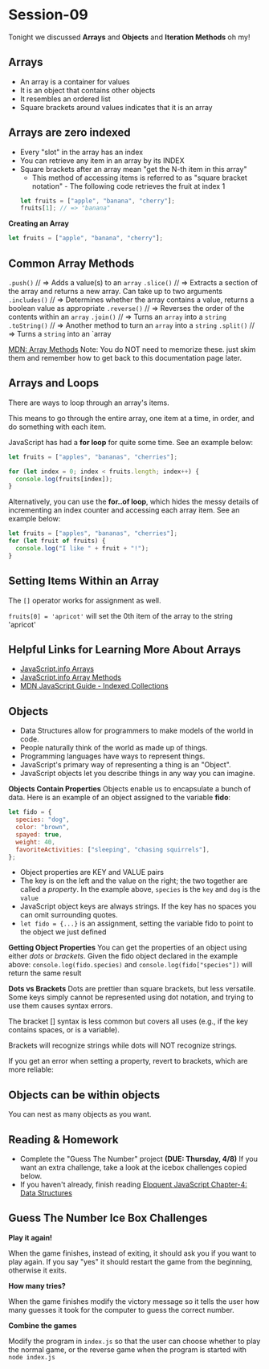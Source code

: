 # Session-09

Tonight we discussed **Arrays** and **Objects** and **Iteration Methods** oh my!

## Arrays

- An array is a container for values
- It is an object that contains other objects
- It resembles an ordered list
- Square brackets around values indicates that it is an array

## Arrays are zero indexed

- Every "slot" in the array has an index
- You can retrieve any item in an array by its INDEX
- Square brackets after an array mean "get the N-th item in this array"
  - This method of accessing items is referred to as "square bracket notation" - The following code retrieves the fruit at index 1
  ```js
  let fruits = ["apple", "banana", "cherry"];
  fruits[1]; // => "banana"
  ```

**Creating an Array**

```js
let fruits = ["apple", "banana", "cherry"];
```

## Common Array Methods

`.push()` // => Adds a value(s) to an `array`
`.slice()` // => Extracts a section of the array and returns a new array. Can take up to two arguments
`.includes()` // => Determines whether the array contains a value, returns a boolean value as appropriate
`.reverse()` // => Reverses the order of the contents within an `array`
`.join()` // => Turns an `array` into a `string`
`.toString()` // => Another method to turn an `array` into a `string`
`.split()` // => Turns a `string` into an `array

[MDN: Array Methods](https://developer.mozilla.org/en-US/docs/Web/JavaScript/Reference/Global_Objects/Array#instance_methods)
Note: You do NOT need to memorize these. just skim them and remember how to get back to this documentation page later.

## Arrays and Loops

There are ways to loop through an array's items.

This means to go through the entire array, one item at a time, in order, and do something with each item.

JavaScript has had a **for loop** for quite some time. See an example below:

```js
let fruits = ["apples", "bananas", "cherries"];

for (let index = 0; index < fruits.length; index++) {
  console.log(fruits[index]);
}
```

Alternatively, you can use the **for..of loop**, which hides the messy details of incrementing an index counter and accessing each array item. See an example below:

```js
let fruits = ["apples", "bananas", "cherries"];
for (let fruit of fruits) {
  console.log("I like " + fruit + "!");
}
```

## Setting Items Within an Array

The `[]` operator works for assignment as well.

`fruits[0] = 'apricot'` will set the 0th item of the array to the string 'apricot'

## Helpful Links for Learning More About Arrays

- [JavaScript.info Arrays](https://javascript.info/array)
- [JavaScript.info Array Methods](https://javascript.info/array-methods)
- [MDN JavaScript Guide - Indexed Collections](https://developer.mozilla.org/en-US/docs/Web/JavaScript/Guide/Indexed_collections)

## Objects

- Data Structures allow for programmers to make models of the world in code.
- People naturally think of the world as made up of things.
- Programming languages have ways to represent things.
- JavaScript's primary way of representing a thing is an "Object".
- JavaScript objects let you describe things in any way you can imagine.

**Objects Contain Properties**
Objects enable us to encapsulate a bunch of data.
Here is an example of an object assigned to the variable **fido**:

```js
let fido = {
  species: "dog",
  color: "brown",
  spayed: true,
  weight: 40,
  favoriteActivities: ["sleeping", "chasing squirrels"],
};
```

- Object properties are KEY and VALUE pairs
- The key is on the left and the value on the right; the two together are called a _property_. In the example above, `species` is the `key` and `dog` is the `value`
- JavaScript object keys are always strings. If the key has no spaces you can omit surrounding quotes.
- `let fido = {...}` is an assignment, setting the variable fido to point to the object we just defined

**Getting Object Properties**
You can get the properties of an object using either _dots_ or _brackets_. Given the fido object declared in the example above:
`console.log(fido.species)` and `console.log(fido["species"])` will return the same result

**Dots vs Brackets**
Dots are prettier than square brackets, but less versatile. Some keys simply cannot be represented using dot notation, and trying to use them causes syntax errors.

The bracket [] syntax is less common but covers all uses (e.g., if the key contains spaces, or is a variable).

Brackets will recognize strings while dots will NOT recognize strings.

If you get an error when setting a property, revert to brackets, which are more reliable:

## Objects can be within objects

You can nest as many objects as you want.

## Reading & Homework

- Complete the "Guess The Number" project **(DUE: Thursday, 4/8)** If you want an extra challenge, take a look at the icebox challenges copied below.
- If you haven't already, finish reading [Eloquent JavaScript Chapter-4: Data Structures](https://eloquentjavascript.net/04_data.html)

## Guess The Number Ice Box Challenges

**Play it again!**

When the game finishes, instead of exiting, it should ask you if you want to play again. If you say "yes" it should restart the game from the beginning, otherwise it exits.

**How many tries?**

When the game finishes modify the victory message so it tells the user how many guesses it took for the computer to guess the correct number.

**Combine the games**

Modify the program in `index.js` so that the user can choose whether to play the normal game, or the reverse game when the program is started with `node index.js`
